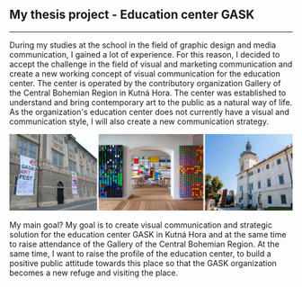 ## My thesis project - Education center GASK
---
During my studies at the school in the field of graphic design and media communication, I gained a lot of experience. For this reason, I decided to accept the challenge in the field of visual and marketing communication and create a new working concept of visual communication for the education center. The center is operated by the contributory organization Gallery of the Central Bohemian Region in Kutná Hora. The center was established to understand and bring contemporary art to the public as a natural way of life. As the organization's education center does not currently have a visual and communication style, I will also create a new communication strategy.

![image](gask.jpg)





My main goal?
My goal is to create visual communication and strategic solution for the education center GASK in Kutná Hora and at the same time to raise attendance of the Gallery of the Central Bohemian Region. At the same time, I want to raise the profile of the education center, to build a positive public attitude towards this place so that the GASK organization becomes a new refuge and visiting the place.
